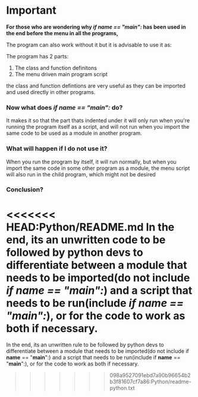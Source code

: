 # Important

**For those who are wondering why *if __name__ == "__main__":* has been used in the end before the menu in all the programs,**

The program can also work without it but it is advisable to use it as:

The program has 2 parts:
1) The class and function definitons
2) The menu driven main program script

the class and function defintions are very useful as they can be imported and used directly in other programs.

### **Now what does *if __name__ == "__main__":* do?**

It makes it so that the part thats indented under it will only run when you're running the program itself as a script, and will not run when you import the same code to be used as a module in another program. 

### **What will happen if I do not use it?**

When you run the program by itself, it will run normally, but when you import the same code in some other program as a module, the menu script will also run in the child program, which might not be desired

### **Conclusion?**

<<<<<<< HEAD:Python/README.md
In the end, its an unwritten code to be followed by python devs to differentiate between a module that needs to be imported(do not include *if __name__ == "__main__":*) and a script that needs to be run(include *if __name__ == "__main__":*),
or for the code to work as both if necessary.
=======
In the end, its an unwritten rule to be followed by python devs to differentiate between a module that needs to be imported(do not include if __name__ == "__main__":) and a script that needs to be run(include if __name__ == "__main__":),
or for the code to work as both if necessary.
>>>>>>> 098a9527091ebd7a90b96654b2b3f81607cf7a86:Python/readme-python.txt
